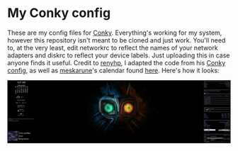 # My Conky config

These are my config files for [Conky](https://github.com/brndnmtthws/conky). Everything's working for my system, however this repository isn't meant to be cloned and just work. You'll need to, at the very least, edit networkrc to reflect the names of your network adapters and diskrc to reflect your device labels. Just uploading this in case anyone finds it useful. Credit to [renyhp](https://github.com/renyhp), I adapted the code from his [Conky config](https://github.com/renyhp/conky-config), as well as [meskarune](https://gist.github.com/meskarune)'s calendar found [here](https://gist.github.com/meskarune/e415748a104f0479f54dd642d66011e8). Here's how it looks:

![](screenshot.png)
